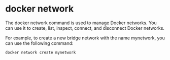 # docker network

The docker network command is used to manage Docker networks. You can use it to create, list, inspect, connect, and disconnect Docker networks.

For example, to create a new bridge network with the name mynetwork, you can use the following command:

```cmd
docker network create mynetwork
```
